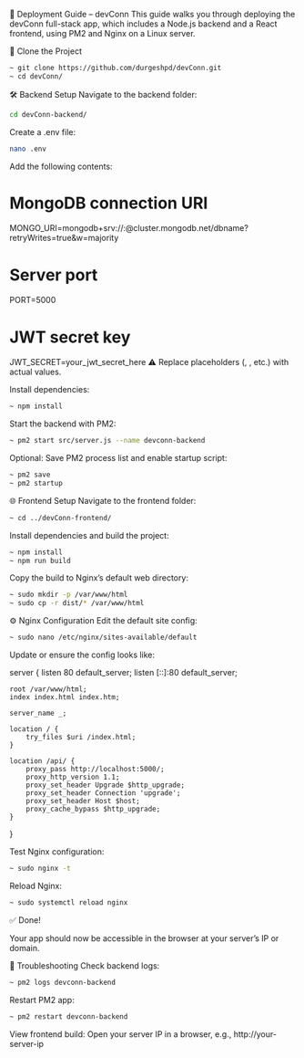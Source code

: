 🚀 Deployment Guide – devConn
This guide walks you through deploying the devConn full-stack app, which includes a Node.js backend and a React frontend, using PM2 and Nginx on a Linux server.

🔁 Clone the Project
```bash
~ git clone https://github.com/durgeshpd/devConn.git
~ cd devConn/
```

🛠️ Backend Setup
Navigate to the backend folder:
```bash
cd devConn-backend/
```

Create a .env file:
```bash
nano .env
```

Add the following contents:

# MongoDB connection URI
MONGO_URI=mongodb+srv://<username>:<password>@cluster.mongodb.net/dbname?retryWrites=true&w=majority

# Server port
PORT=5000

# JWT secret key
JWT_SECRET=your_jwt_secret_here
⚠️ Replace placeholders (<username>, <password>, etc.) with actual values.

Install dependencies:
```bash
~ npm install
```

Start the backend with PM2:
```bash
~ pm2 start src/server.js --name devconn-backend
```

Optional: Save PM2 process list and enable startup script:
```bash
~ pm2 save
~ pm2 startup
```

🌐 Frontend Setup
Navigate to the frontend folder:
```bash
~ cd ../devConn-frontend/
```

Install dependencies and build the project:
```bash
~ npm install
~ npm run build
```

Copy the build to Nginx’s default web directory:
```bash
~ sudo mkdir -p /var/www/html
~ sudo cp -r dist/* /var/www/html
```

⚙️ Nginx Configuration
Edit the default site config:

```bash
~ sudo nano /etc/nginx/sites-available/default
```

Update or ensure the config looks like:

server {
    listen 80 default_server;
    listen [::]:80 default_server;

    root /var/www/html;
    index index.html index.htm;

    server_name _;

    location / {
        try_files $uri /index.html;
    }

    location /api/ {
        proxy_pass http://localhost:5000/;
        proxy_http_version 1.1;
        proxy_set_header Upgrade $http_upgrade;
        proxy_set_header Connection 'upgrade';
        proxy_set_header Host $host;
        proxy_cache_bypass $http_upgrade;
    }
}

Test Nginx configuration:
```bash
~ sudo nginx -t
```

Reload Nginx:
```bash
~ sudo systemctl reload nginx
```

✅ Done!

Your app should now be accessible in the browser at your server’s IP or domain.

🧪 Troubleshooting
Check backend logs:
```bash
~ pm2 logs devconn-backend
```

Restart PM2 app:
```bash
~ pm2 restart devconn-backend
```

View frontend build:
Open your server IP in a browser, e.g., http://your-server-ip
